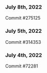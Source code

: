 ### July 8th, 2022

Commit #275125

### July 5th, 2022

Commit #314353


### July 4th, 2022

Commit #72281
